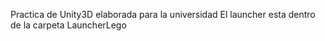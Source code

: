 Practica de Unity3D elaborada para la universidad
El launcher esta dentro de la carpeta LauncherLego
